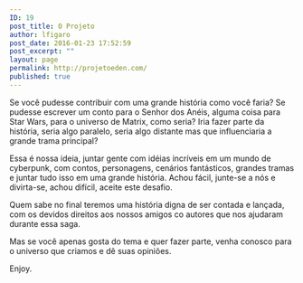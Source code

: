 ```yaml
---
ID: 19
post_title: O Projeto
author: lfigaro
post_date: 2016-01-23 17:52:59
post_excerpt: ""
layout: page
permalink: http://projetoeden.com/
published: true
---
```

<p class="p1"><span class="s1">Se você pudesse contribuir com uma grande história como você faria? Se pudesse escrever um conto para o Senhor dos Anéis, alguma coisa para Star Wars, para o universo de Matrix, como seria? Iria fazer parte da história, seria algo paralelo, seria algo distante mas que influenciaria a grande trama principal?</span></p>
<p class="p1"><span class="s1">Essa é nossa ideia, juntar gente com idéias incríveis em um mundo de cyberpunk, com contos, personagens, cenários fantásticos, grandes tramas e juntar tudo isso em uma grande história. Achou fácil, junte-se a nós e divirta-se, achou difícil, aceite este desafio.</span></p>
<p class="p1"><span class="s1">Quem sabe no final teremos uma história digna de ser contada e lançada, com os devidos direitos aos nossos amigos co autores que nos ajudaram durante essa saga.</span></p>
<p class="p1"><span class="s1">Mas se você apenas gosta do tema e quer fazer parte, venha conosco para o universo que criamos e dê suas opiniões.</span></p>
<p class="p1"><span class="s1">Enjoy.</span></p>